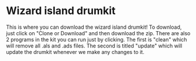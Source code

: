 # Wizard island drumkit
This is where you can download the wizard island drumkit! To download, just click on "Clone or Download" and then download the zip. There are also 2 programs in the kit you can run just by clicking. The first is "clean" which will remove all .als and .ads files. The second is titled "update" which will update the drumkit whenever we make any changes to it.
